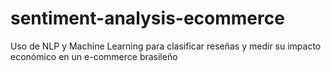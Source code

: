 # sentiment-analysis-ecommerce
Uso de NLP y Machine Learning para clasificar reseñas y medir su impacto económico en un e-commerce brasileño
